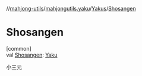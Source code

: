 //[mahjong-utils](../../../index.md)/[mahjongutils.yaku](../index.md)/[Yakus](index.md)/[Shosangen](-shosangen.md)

# Shosangen

[common]\
val [Shosangen](-shosangen.md): [Yaku](../-yaku/index.md)

小三元
